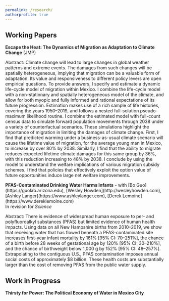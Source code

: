 ```yaml
---
permalink: /research/
authorprofile: true
---
```



<h2>Working Papers</h2>
<b>Escape the Heat: The Dynamics of Migration as Adaptation to Climate Change</b> (JMP)
<br style="line-height: 5px" />
  <p>Abstract: Climate change will lead to large changes in global weather patterns and extreme
events. The damages from such changes will be spatially heterogeneous, implying
that migration can be a valuable form of adaptation. Its value and responsiveness
to different policy levers are open empirical questions. To provide answers, I specify
and estimate a dynamic life-cycle model of migration within Mexico. I combine the
life-cycle model with a non-stationary and spatially heterogeneous model of the climate,
and allow for both myopic and fully informed and rational expectations of its future
progression. Estimation makes use of a rich sample of life histories, covering the years
1950–2019, and follows a nested full-solution pseudo-maximum likelihood routine. I
combine the estimated model with full-count census data to simulate forward population
movements through 2038 under a variety of counterfactual scenarios. These simulations
highlight the importance of migration in limiting the damages of climate change. First,
I find that predicted warming under a business-as-usual climate scenario will cause the
lifetime value of migration, for the average young man in Mexico, to increase by over
80% by 2038. Similarly, I find that the ability to migrate reduces expected lifetime
climate damages for this same group by 36%, with this reduction increasing to 48% by
2038. I conclude by using the model to understand the welfare implications of various
migration subsidy schemes. I find that policies that effectively exploit the option value of future opportunities induce large net welfare improvements.</p>
<b>PFAS-Contaminated Drinking Water Harms Infants</b> - with [Bo Guo](https://guolab.arizona.edu), [Wesley Howden](http://wesleyhowden.com), [Ashley Langer](https://www.ashleylanger.com), [Derek Lemoine](https://www.dereklemoine.com) 
<br style="line-height: 5px" /> In revision for <i>Science </i>
  <p>Abstract: There is evidence of widespread human exposure to per- and polyfluoroalkyl substances (PFAS) but limited evidence of human health impacts. Using data on all New Hampshire births from 2010–2019, we show that receiving water that has flowed beneath a PFAS-contaminated site increases first-year infant mortality by 161% [95% CI: 70–251%], the chance of a birth before 28 weeks of gestational age by 120% [95% CI: 30–210%], and the chance of birthweight below 1,000 g by 152% [95% CI: 48–257%]. Extrapolating to the contiguous U.S., PFAS contamination imposes annual social costs of approximately $8 billion. These health costs are substantially larger than the cost of removing PFAS from the public water supply.</p>

<h2>Work in Progress</h2>
<b>Thirsty for Power: The Political Economy of Water in Mexico City</b>
